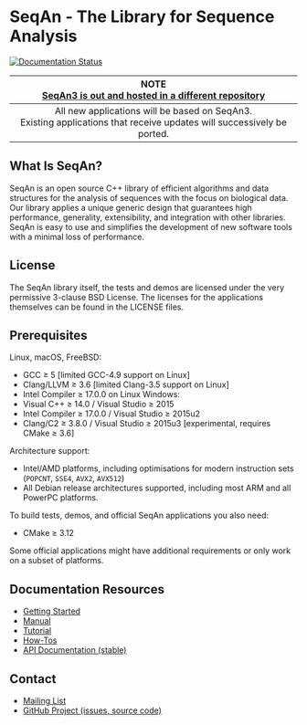 # SeqAn - The Library for Sequence Analysis

[![Documentation Status][1]][2]

[1]: https://readthedocs.org/projects/seqan/badge/?version=develop
[2]: https://seqan.readthedocs.io/en/develop?badge=develop

| **NOTE <br> [SeqAn3 is out and hosted in a different repository](https://github.com/seqan/seqan3)**                        |
|:--------------------------------------------------------------------------------------------------------------------------:|
| All new applications will be based on SeqAn3. <br> Existing applications that receive updates will successively be ported. |

## What Is SeqAn?

SeqAn is an open source C++ library of efficient algorithms and data structures for the analysis of sequences with the focus on biological data.
Our library applies a unique generic design that guarantees high performance, generality, extensibility, and integration with other libraries.
SeqAn is easy to use and simplifies the development of new software tools with a minimal loss of performance.

## License

The SeqAn library itself, the tests and demos are licensed under the very permissive 3-clause BSD License.
The licenses for the applications themselves can be found in the LICENSE files.

## Prerequisites

Linux, macOS, FreeBSD:
  * GCC ≥ 5 [limited GCC-4.9 support on Linux]
  * Clang/LLVM ≥ 3.6 [limited Clang-3.5 support on Linux]
  * Intel Compiler ≥ 17.0.0 on Linux
Windows:
  * Visual C++ ≥ 14.0 / Visual Studio ≥ 2015
  * Intel Compiler ≥ 17.0.0 / Visual Studio ≥ 2015u2
  * Clang/C2 ≥ 3.8.0 / Visual Studio ≥ 2015u3 [experimental, requires CMake ≥ 3.6]

Architecture support:
  * Intel/AMD platforms, including optimisations for modern instruction sets (`POPCNT`, `SSE4`, `AVX2`, `AVX512`)
  * All Debian release architectures supported, including most ARM and all PowerPC platforms.

To build tests, demos, and official SeqAn applications you also need:
  * CMake ≥ 3.12

Some official applications might have additional requirements or only work on a subset of platforms.

## Documentation Resources

* [Getting Started](https://seqan.readthedocs.io/en/master/Tutorial/GettingStarted)
* [Manual](https://seqan.readthedocs.io/en/master)
* [Tutorial](https://seqan.readthedocs.io/en/master/index.html#tutorials)
* [How-Tos](https://seqan.readthedocs.io/en/master/Tutorial/HowTo)
* [API Documentation (stable)](https://docs.seqan.de/seqan/master/)

## Contact

* [Mailing List](https://lists.fu-berlin.de/listinfo/seqan-dev#subscribe)
* [GitHub Project (issues, source code)](https://github.com/seqan/seqan)
